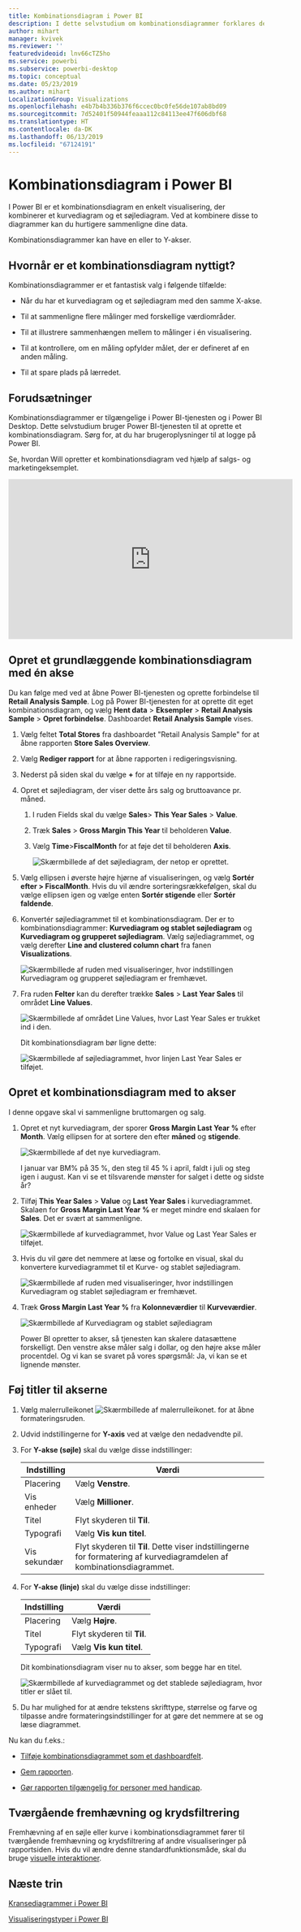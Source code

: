 ```yaml
---
title: Kombinationsdiagram i Power BI
description: I dette selvstudium om kombinationsdiagrammer forklares det, hvornår de bruges, og hvordan de oprettes i Power BI-tjenesten og Desktop.
author: mihart
manager: kvivek
ms.reviewer: ''
featuredvideoid: lnv66cTZ5ho
ms.service: powerbi
ms.subservice: powerbi-desktop
ms.topic: conceptual
ms.date: 05/23/2019
ms.author: mihart
LocalizationGroup: Visualizations
ms.openlocfilehash: e4b7b4b336b376f6ccec0bc0fe56de107ab8bd09
ms.sourcegitcommit: 7d52401f50944feaaa112c84113ee47f606dbf68
ms.translationtype: HT
ms.contentlocale: da-DK
ms.lasthandoff: 06/13/2019
ms.locfileid: "67124191"
---
```

# <a name="combo-chart-in-power-bi"></a>Kombinationsdiagram i Power BI

I Power BI er et kombinationsdiagram en enkelt visualisering, der kombinerer et kurvediagram og et søjlediagram. Ved at kombinere disse to diagrammer kan du hurtigere sammenligne dine data.

Kombinationsdiagrammer kan have en eller to Y-akser.

## <a name="when-to-use-a-combo-chart"></a>Hvornår er et kombinationsdiagram nyttigt?

Kombinationsdiagrammer er et fantastisk valg i følgende tilfælde:

* Når du har et kurvediagram og et søjlediagram med den samme X-akse.

* Til at sammenligne flere målinger med forskellige værdiområder.

* Til at illustrere sammenhængen mellem to målinger i én visualisering.

* Til at kontrollere, om en måling opfylder målet, der er defineret af en anden måling.

* Til at spare plads på lærredet.

## <a name="prerequisites"></a>Forudsætninger

Kombinationsdiagrammer er tilgængelige i Power BI-tjenesten og i Power BI Desktop. Dette selvstudium bruger Power BI-tjenesten til at oprette et kombinationsdiagram. Sørg for, at du har brugeroplysninger til at logge på Power BI.

Se, hvordan Will opretter et kombinationsdiagram ved hjælp af salgs- og marketingeksemplet.

<iframe width="560" height="315" src="https://www.youtube.com/embed/lnv66cTZ5ho?list=PL1N57mwBHtN0JFoKSR0n-tBkUJHeMP2cP" frameborder="0" allowfullscreen></iframe>  

## <a name="create-a-basic-single-axis-combo-chart"></a>Opret et grundlæggende kombinationsdiagram med én akse

Du kan følge med ved at åbne Power BI-tjenesten og oprette forbindelse til **Retail Analysis Sample**. Log på Power BI-tjenesten for at oprette dit eget kombinationsdiagram, og vælg **Hent data** > **Eksempler** > **Retail Analysis Sample** > **Opret forbindelse**. Dashboardet **Retail Analysis Sample** vises.

1. Vælg feltet **Total Stores** fra dashboardet "Retail Analysis Sample" for at åbne rapporten **Store Sales Overview**.

1. Vælg **Rediger rapport** for at åbne rapporten i redigeringsvisning.

1. Nederst på siden skal du vælge **+** for at tilføje en ny rapportside.

1. Opret et søjlediagram, der viser dette års salg og bruttoavance pr. måned.

    1. I ruden Fields skal du vælge **Sales**\> **This Year Sales** > **Value**.

    1. Træk **Sales** \> **Gross Margin This Year** til beholderen **Value**.

    1. Vælg **Time**\>**FiscalMonth** for at føje det til beholderen **Axis**.

        ![Skærmbillede af det søjlediagram, der netop er oprettet.](media/power-bi-visualization-combo-chart/combotutorial1new.png)

1. Vælg ellipsen i øverste højre hjørne af visualiseringen, og vælg **Sortér efter > FiscalMonth**. Hvis du vil ændre sorteringsrækkefølgen, skal du vælge ellipsen igen og vælge enten **Sortér stigende** eller **Sortér faldende**.

1. Konvertér søjlediagrammet til et kombinationsdiagram. Der er to kombinationsdiagrammer: **Kurvediagram og stablet søjlediagram** og **Kurvediagram og grupperet søjlediagram**. Vælg søjlediagrammet, og vælg derefter **Line and clustered column chart** fra fanen **Visualizations**.

    ![Skærmbillede af ruden med visualiseringer, hvor indstillingen Kurvediagram og grupperet søjlediagram er fremhævet.](media/power-bi-visualization-combo-chart/converttocombo_new2.png)

1. Fra ruden **Felter** kan du derefter trække **Sales** > **Last Year Sales** til området **Line Values**.

    ![Skærmbillede af området Line Values, hvor Last Year Sales er trukket ind i den.](media/power-bi-visualization-combo-chart/linevaluebucket.png)

    Dit kombinationsdiagram bør ligne dette:

    ![Skærmbillede af søjlediagrammet, hvor linjen Last Year Sales er tilføjet.](media/power-bi-visualization-combo-chart/combochartdone-new.png)

## <a name="create-a-combo-chart-with-two-axes"></a>Opret et kombinationsdiagram med to akser

I denne opgave skal vi sammenligne bruttomargen og salg.

1. Opret et nyt kurvediagram, der sporer **Gross Margin Last Year %** efter **Month**. Vælg ellipsen for at sortere den efter **måned** og **stigende**.

    ![Skærmbillede af det nye kurvediagram.](media/power-bi-visualization-combo-chart/combo1_new.png)

     I januar var BM% på 35 %, den steg til 45 % i april, faldt i juli og steg igen i august. Kan vi se et tilsvarende mønster for salget i dette og sidste år?

1. Tilføj **This Year Sales** > **Value** og **Last Year Sales** i kurvediagrammet. Skalaen for **Gross Margin Last Year %** er meget mindre end skalaen for **Sales**. Det er svært at sammenligne.

    ![Skærmbillede af kurvediagrammet, hvor Value og Last Year Sales er tilføjet.](media/power-bi-visualization-combo-chart/flatline_new.png)

1. Hvis du vil gøre det nemmere at læse og fortolke en visual, skal du konvertere kurvediagrammet til et Kurve- og stablet søjlediagram.

    ![Skærmbillede af ruden med visualiseringer, hvor indstillingen Kurvediagram og stablet søjlediagram er fremhævet.](media/power-bi-visualization-combo-chart/converttocombo_new.png)

1. Træk **Gross Margin Last Year %** fra **Kolonneværdier** til **Kurveværdier**. 

    ![Skærmbillede af Kurvediagram og stablet søjlediagram](media/power-bi-visualization-combo-chart/power-bi-combochart.png)

    Power BI opretter to akser, så tjenesten kan skalere datasættene forskelligt. Den venstre akse måler salg i dollar, og den højre akse måler procentdel. Og vi kan se svaret på vores spørgsmål: Ja, vi kan se et lignende mønster.

## <a name="add-titles-to-the-axes"></a>Føj titler til akserne

1. Vælg malerrulleikonet ![Skærmbillede af malerrulleikonet.](media/power-bi-visualization-combo-chart/power-bi-paintroller.png) for at åbne formateringsruden.

1. Udvid indstillingerne for **Y-axis** ved at vælge den nedadvendte pil.

1. For **Y-akse (søjle)** skal du vælge disse indstillinger:

    | Indstilling | Værdi |
    | ------- | ----- |
    | Placering | Vælg **Venstre**. |
    | Vis enheder | Vælg **Millioner**. |
    | Titel | Flyt skyderen til **Til**. |
    | Typografi | Vælg **Vis kun titel**. |
    | Vis sekundær | Flyt skyderen til **Til**.  Dette viser indstillingerne for formatering af kurvediagramdelen af kombinationsdiagrammet. |

1. For **Y-akse (linje)** skal du vælge disse indstillinger:

    | Indstilling | Værdi |
    | ------- | ----- |
    | Placering | Vælg **Højre**. |
    | Titel | Flyt skyderen til **Til**. |
    | Typografi | Vælg **Vis kun titel**. |

    Dit kombinationsdiagram viser nu to akser, som begge har en titel.

    ![Skærmbillede af kurvediagrammet og det stablede søjlediagram, hvor titler er slået til.](media/power-bi-visualization-combo-chart/power-bi-titles-on.png)

1. Du har mulighed for at ændre tekstens skrifttype, størrelse og farve og tilpasse andre formateringsindstillinger for at gøre det nemmere at se og læse diagrammet.

Nu kan du f.eks.:

* [Tilføje kombinationsdiagrammet som et dashboardfelt](../service-dashboard-tiles.md).

* [Gem rapporten](../service-report-save.md).

* [Gør rapporten tilgængelig for personer med handicap](../desktop-accessibility.md).

## <a name="cross-highlighting-and-cross-filtering"></a>Tværgående fremhævning og krydsfiltrering

Fremhævning af en søjle eller kurve i kombinationsdiagrammet fører til tværgående fremhævning og krydsfiltrering af andre visualiseringer på rapportsiden. Hvis du vil ændre denne standardfunktionsmåde, skal du bruge [visuelle interaktioner](../service-reports-visual-interactions.md).

## <a name="next-steps"></a>Næste trin

[Kransediagrammer i Power BI](power-bi-visualization-doughnut-charts.md)

[Visualiseringstyper i Power BI](power-bi-visualization-types-for-reports-and-q-and-a.md)